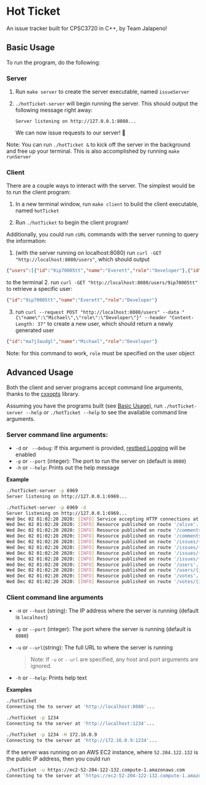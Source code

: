 # Hot Ticket

An issue tracker built for CPSC3720 in C++, by Team Jalapeno!

## Basic Usage

To run the program, do the following:

### Server

1. Run `make server` to create the server executable, named `issueServer`

2. `./hotTicket-server` will begin running the server. This should output the following message right away:

   ```
   Server listening on http://127.0.0.1:8080...
   ```

   We can now issue requests to our server! 🎉

Note: You can run `./hotTicket &` to kick off the server in the background and free up your terminal. This is also accomplished by running `make runServer`

### Client

There are a couple ways to interact with the server. The simplest would be to run the client program:

1. In a new terminal window, run `make client` to build the client executable, named `hotTicket`

3. Run `./hotTicket` to begin the client program!

Additionally, you could run `cURL` commands with the server running to query the information:

1. (with the server running on localhost:8080) run `curl -GET "http://localhost:8080/users"`, which should output 

  ```json
  {"users":[{"id":"9ip70005tt","name":"Everett","role":"Developer"},{"id":"fss4fdbq58","name":"Sully","role":"Developer"},{"id":"o5ohxwysq2" ,"name":"Mike","role":"Developer"}]}
  ```

to the terminal
2. run `curl -GET "http://localhost:8080/users/9ip70005tt"` to retrieve a specific user:
  ```json
  {"id":"9ip70005tt","name":"Everett","role":"Developer"}
  ```
3. run `curl --request POST "http://localhost:8080/users" --data "{\"name\":\"Michael\",\"role\":\"Developer\"}" --header "Content-Length: 37"` to create a new user, which should return a newly generated user
 ```json
 {"id":"ma7j3audgl","name":"Michael","role":"Developer"}
 ```
 Note: for this command to work, `role` must be specified on the user object

## Advanced Usage

Both the client and server programs accept command line arguments, thanks to the [cxxopts](https://github.com/jarro2783/cxxopts/) library. 

Assuming you have the programs built (see [Basic Usage](#basic-usage)), run `./hotTicket-server --help` or `./hotTicket --help` to see the available command line arguments.

### Server command line arguments:

- `-d` or ` --debug`: If this argument is provided, [restbed Logging](https://github.com/Corvusoft/restbed/blob/master/documentation/example/LOGGING.md) will be enabled
- `-p` or  `--port` (integer):  The port to run the server on (default is `8080`)
- `-h` or `--help`: Prints out the help message

**Example**

```bash
./hotTicket-server -p 6969
Server listening on http://127.0.0.1:6969...
```

```bash
./hotTicket-server -p 6969 -d
Server listening on http://127.0.0.1:6969...
Wed Dec 02 01:02:20 2020: [INFO] Service accepting HTTP connections at 'http://127.0.0.1:6969'.
Wed Dec 02 01:02:20 2020: [INFO] Resource published on route '/alive'.
Wed Dec 02 01:02:20 2020: [INFO] Resource published on route '/comments'.
Wed Dec 02 01:02:20 2020: [INFO] Resource published on route '/comments/{id:[a-z0-9]*}'.
Wed Dec 02 01:02:20 2020: [INFO] Resource published on route '/issues/{issueId:[a-z0-9]*}/comments'.
Wed Dec 02 01:02:20 2020: [INFO] Resource published on route '/issues/{issueId:[a-z0-9]*}/comments/{id:[a-z0-9]*}'.
Wed Dec 02 01:02:20 2020: [INFO] Resource published on route '/issues/{issueId:[a-z0-9]*}/votes'.
Wed Dec 02 01:02:20 2020: [INFO] Resource published on route '/issues/{issueId:[a-z0-9]*}/votes/{id:[a-z0-9]*}'.
Wed Dec 02 01:02:20 2020: [INFO] Resource published on route '/users'.
Wed Dec 02 01:02:20 2020: [INFO] Resource published on route '/users/{id:[a-z0-9]*}'.
Wed Dec 02 01:02:20 2020: [INFO] Resource published on route '/votes'.
Wed Dec 02 01:02:20 2020: [INFO] Resource published on route '/votes/{id:[a-z0-9]*}'.
```

### Client command line arguments

- `-H` or `--host` (string): The IP address where the server is running (default is `localhost`)

- `-p` or `--port` (integer): The port where the server is running (default is `8080`)

- `-u` or `--url`(string): The full URL to where the server is running

  > Note: If `-u` or `--url` are specified, any host and port arguments are ignored.

- `-h` or `--help`: Prints help text

**Examples**

```bash
./hotTicket
Connecting the to server at 'http://localhost:8080'...
```

```bash
./hotTicket -p 1234
Connecting to the server at 'http://localhost:1234'...
```

```bash
./hotTicket -p 1234 -H 172.16.0.9
Connecting to the server at 'http://172.16.0.9:1234'...
```

If the server was running on an AWS EC2 instance, where `52.204.122.132` is the public IP address, then you could run

```bash
./hotTicket -u https://ec2-52-204-122-132.compute-1.amazonaws.com
Connecting to the server at 'https://ec2-52-204-122-132.compute-1.amazonaws.com'...
```

